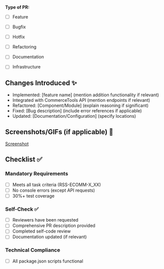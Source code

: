 **Type of PR:**
- [ ] Feature
- [ ] Bugfix
- [ ] Hotfix
- [ ] Refactoring
- [ ] Documentation
- [ ] Infrastructure


## Changes Introduced ✨
- Implemented: [feature name] (mention addition functionality if relevant)
- Integrated with CommerceTools API (mention endpoints if relevant)
- Refactored: [Component/Module] (explain reasoning if significant)
- Fixed: [Bug description] (include error references if applicable)
- Updated: [Documentation/Configuration] (specify locations)

## Screenshots/GIFs (if applicable) 📸
[Screenshot](url)

## Checklist ✅
### Mandatory Requirements
- [ ] Meets all task criteria (RSS-ECOMM-X_XX)
- [ ] No console errors (except API requests)
- [ ] 30%+ test coverage 

### Self-Check ✅ 
- [ ] Reviewers have been requested
- [ ] Comprehensive PR description provided
- [ ] Completed self-code review
- [ ] Documentation updated (if relevant)

### Technical Compliance
- [ ] All package.json scripts functional
